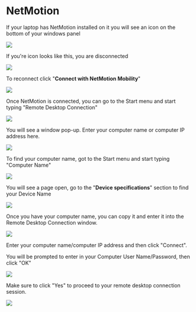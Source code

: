 # NetMotion

If your laptop has NetMotion installed on it you will see an icon on the bottom of your windows panel

![](../.gitbook/assets/image%20%2829%29.png)

If you're icon looks like this, you are disconnected

![](../.gitbook/assets/image%20%2893%29.png)

To reconnect click "**Connect with NetMotion Mobility**"

![](../.gitbook/assets/image%20%2855%29.png)

Once NetMotion is connected, you can go to the Start menu and start typing "Remote Desktop Connection"

![](../.gitbook/assets/image%20%286%29.png)

You will see a window pop-up. Enter your computer name or computer IP address here.

![](../.gitbook/assets/image%20%2822%29.png)

To find your computer name, got to the Start menu and start typing "Computer Name"

![](../.gitbook/assets/image%20%2873%29.png)

You will see a page open, go to the "**Device specifications**" section to find your Device Name

![](../.gitbook/assets/image%20%2831%29.png)

Once you have your computer name, you can copy it and enter it into the Remote Desktop Connection window.

![](../.gitbook/assets/image%20%2811%29.png)

Enter your computer name/computer IP address and then click "Connect".

You will be prompted to enter in your Computer User Name/Password, then click "OK"

![](../.gitbook/assets/image%20%2843%29.png)

Make sure to click "Yes" to proceed to your remote desktop connection session.

![](../.gitbook/assets/image%20%28107%29.png)

